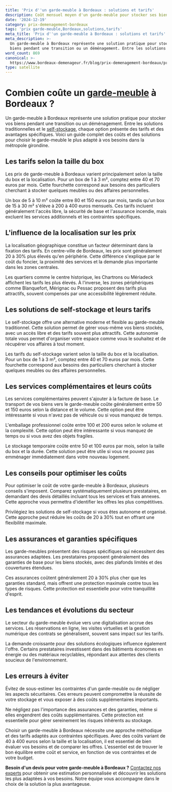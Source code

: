 ```yaml
---
title: 'Prix d''un garde-meuble à Bordeaux : solutions et tarifs'
description: Coût mensuel moyen d'un garde-meuble pour stocker ses biens.
date: '2024-12-19'
category: prix-demenagement-bordeaux
tags: 'prix garde-meuble,Bordeaux,solutions,tarifs'
meta_title: 'Prix d''un garde-meuble à Bordeaux : solutions et tarifs'
meta_description: >-
  Un garde-meuble à Bordeaux représente une solution pratique pour stocker vos
  biens pendant une transition ou un déménagement. Entre les solutions trad.
word_count: 869
canonical: >-
  https://www.bordeaux-demenageur.fr/blog/prix-demenagement-bordeaux/prix-garde-meuble-bordeaux-solutions-tarifs
type: satellite
---
```



# Combien coûte un [garde-meuble](/blog/garde-meuble/guide) à Bordeaux ?

Un garde-meuble à Bordeaux représente une solution pratique pour stocker vos biens pendant une transition ou un déménagement. Entre les solutions traditionnelles et le [self-stockage](/blog/garde-meuble/self-stockage-mode-emploi-prix), chaque option présente des tarifs et des avantages spécifiques. Voici un guide complet des coûts et des solutions pour choisir le garde-meuble le plus adapté à vos besoins dans la métropole girondine.

## Les tarifs selon la taille du box

Les prix de garde-meuble à Bordeaux varient principalement selon la taille du box et la localisation. Pour un box de 1 à 3 m², comptez entre 40 et 70 euros par mois. Cette fourchette correspond aux besoins des particuliers cherchant à stocker quelques meubles ou des affaires personnelles.

Un box de 5 à 10 m² coûte entre 80 et 150 euros par mois, tandis qu'un box de 15 à 30 m² s'élève à 200 à 400 euros mensuels. Ces tarifs incluent généralement l'accès libre, la sécurité de base et l'assurance incendie, mais excluent les services additionnels et les contraintes spécifiques.

## L'influence de la localisation sur les prix

La localisation géographique constitue un facteur déterminant dans la fixation des tarifs. En centre-ville de Bordeaux, les prix sont généralement 20 à 30% plus élevés qu'en périphérie. Cette différence s'explique par le coût du foncier, la proximité des services et la demande plus importante dans les zones centrales.

Les quartiers comme le centre historique, les Chartrons ou Mériadeck affichent les tarifs les plus élevés. À l'inverse, les zones périphériques comme Blanquefort, Mérignac ou Pessac proposent des tarifs plus attractifs, souvent compensés par une accessibilité légèrement réduite.

## Les solutions de self-stockage et leurs tarifs

Le self-stockage offre une alternative moderne et flexible au garde-meuble traditionnel. Cette solution permet de gérer vous-même vos biens stockés, avec un accès libre et des tarifs souvent plus attractifs. Cette autonomie totale vous permet d'organiser votre espace comme vous le souhaitez et de récupérer vos affaires à tout moment.

Les tarifs du self-stockage varient selon la taille du box et la localisation. Pour un box de 1 à 3 m², comptez entre 40 et 70 euros par mois. Cette fourchette correspond aux besoins des particuliers cherchant à stocker quelques meubles ou des affaires personnelles.

## Les services complémentaires et leurs coûts

Les services complémentaires peuvent s'ajouter à la facture de base. Le transport de vos biens vers le garde-meuble coûte généralement entre 50 et 150 euros selon la distance et le volume. Cette option peut être intéressante si vous n'avez pas de véhicule ou si vous manquez de temps.

L'emballage professionnel coûte entre 100 et 200 euros selon le volume et la complexité. Cette option peut être intéressante si vous manquez de temps ou si vous avez des objets fragiles.

Le stockage temporaire coûte entre 50 et 100 euros par mois, selon la taille du box et la durée. Cette solution peut être utile si vous ne pouvez pas emménager immédiatement dans votre nouveau logement.

## Les conseils pour optimiser les coûts

Pour optimiser le coût de votre garde-meuble à Bordeaux, plusieurs conseils s'imposent. Comparez systématiquement plusieurs prestataires, en demandant des devis détaillés incluant tous les services et frais annexes. Cette approche vous permettra d'identifier les offres les plus compétitives.

Privilégiez les solutions de self-stockage si vous êtes autonome et organisé. Cette approche peut réduire les coûts de 20 à 30% tout en offrant une flexibilité maximale.

## Les assurances et garanties spécifiques

Les garde-meubles présentent des risques spécifiques qui nécessitent des assurances adaptées. Les prestataires proposent généralement des garanties de base pour les biens stockés, avec des plafonds limités et des couvertures étendues.

Ces assurances coûtent généralement 20 à 30% plus cher que les garanties standard, mais offrent une protection maximale contre tous les types de risques. Cette protection est essentielle pour votre tranquillité d'esprit.

## Les tendances et évolutions du secteur

Le secteur du garde-meuble évolue vers une digitalisation accrue des services. Les réservations en ligne, les visites virtuelles et la gestion numérique des contrats se généralisent, souvent sans impact sur les tarifs.

La demande croissante pour des solutions écologiques influence également l'offre. Certains prestataires investissent dans des bâtiments économes en énergie ou des matériaux recyclables, répondant aux attentes des clients soucieux de l'environnement.

## Les erreurs à éviter

Évitez de sous-estimer les contraintes d'un garde-meuble ou de négliger les aspects sécuritaires. Ces erreurs peuvent compromettre la réussite de votre stockage et vous exposer à des coûts supplémentaires importants.

Ne négligez pas l'importance des assurances et des garanties, même si elles engendrent des coûts supplémentaires. Cette protection est essentielle pour gérer sereinement les risques inhérents au stockage.

Choisir un garde-meuble à Bordeaux nécessite une approche méthodique et des tarifs adaptés aux contraintes spécifiques. Avec des coûts variant de 40 à 400 euros selon la taille et la localisation, il est essentiel de bien évaluer vos besoins et de comparer les offres. L'essentiel est de trouver le bon équilibre entre coût et service, en fonction de vos contraintes et de votre budget.

**Besoin d'un devis pour votre garde-meuble à Bordeaux ?** [Contactez nos experts](/contact) pour obtenir une estimation personnalisée et découvrir les solutions les plus adaptées à vos besoins. Notre équipe vous accompagne dans le choix de la solution la plus avantageuse.
